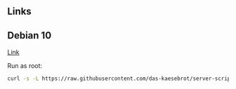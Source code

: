 ## Links

## Debian 10
[Link](https://raw.githubusercontent.com/das-kaesebrot/server-scripts/master/install-debian10.sh)

Run as root:
```bash
curl -s -L https://raw.githubusercontent.com/das-kaesebrot/server-scripts/master/install-debian10.sh | bash
```